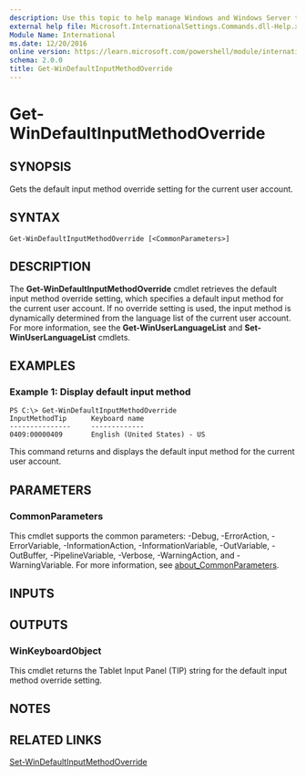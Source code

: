 ```yaml
---
description: Use this topic to help manage Windows and Windows Server technologies with Windows PowerShell.
external help file: Microsoft.InternationalSettings.Commands.dll-Help.xml
Module Name: International
ms.date: 12/20/2016
online version: https://learn.microsoft.com/powershell/module/international/get-windefaultinputmethodoverride?view=windowsserver2022-ps&wt.mc_id=ps-gethelp
schema: 2.0.0
title: Get-WinDefaultInputMethodOverride
---
```


# Get-WinDefaultInputMethodOverride

## SYNOPSIS
Gets the default input method override setting for the current user account.

## SYNTAX

```
Get-WinDefaultInputMethodOverride [<CommonParameters>]
```

## DESCRIPTION
The **Get-WinDefaultInputMethodOverride** cmdlet retrieves the default input method override setting, which specifies a default input method for the current user account.
If no override setting is used, the input method is dynamically determined from the language list of the current user account.
For more information, see the **Get-WinUserLanguageList** and **Set-WinUserLanguageList** cmdlets.

## EXAMPLES

### Example 1: Display default input method
```
PS C:\> Get-WinDefaultInputMethodOverride
InputMethodTip      Keyboard name
---------------     -------------
0409:00000409       English (United States) - US
```

This command returns and displays the default input method for the current user account.

## PARAMETERS

### CommonParameters
This cmdlet supports the common parameters: -Debug, -ErrorAction, -ErrorVariable, -InformationAction, -InformationVariable, -OutVariable, -OutBuffer, -PipelineVariable, -Verbose, -WarningAction, and -WarningVariable. For more information, see [about_CommonParameters](https://go.microsoft.com/fwlink/?LinkID=113216).

## INPUTS

## OUTPUTS

### WinKeyboardObject
This cmdlet returns the Tablet Input Panel (TIP) string for the default input method override setting.

## NOTES

## RELATED LINKS

[Set-WinDefaultInputMethodOverride](./Set-WinDefaultInputMethodOverride.md)


